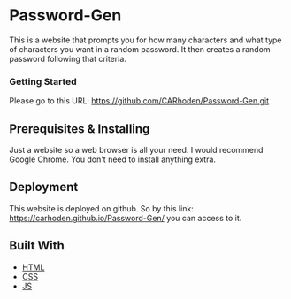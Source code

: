 # Password-Gen

This is a website that prompts you for how many characters and what type of characters you want in a random password. It then creates a random password following that criteria.

### Getting Started 

Please go to this URL: https://github.com/CARhoden/Password-Gen.git

## Prerequisites & Installing

Just a website so a web browser is all your need. I would recommend Google Chrome. You don't need to install anything extra.
 
## Deployment

This website is deployed on github. So by this link: https://carhoden.github.io/Password-Gen/
you can access to it.

## Built With

* [HTML](https://en.wikipedia.org/wiki/HTML)
* [CSS](https://en.wikipedia.org/wiki/Cascading_Style_Sheets)
* [JS](https://en.wikipedia.org/wiki/JavaScript)